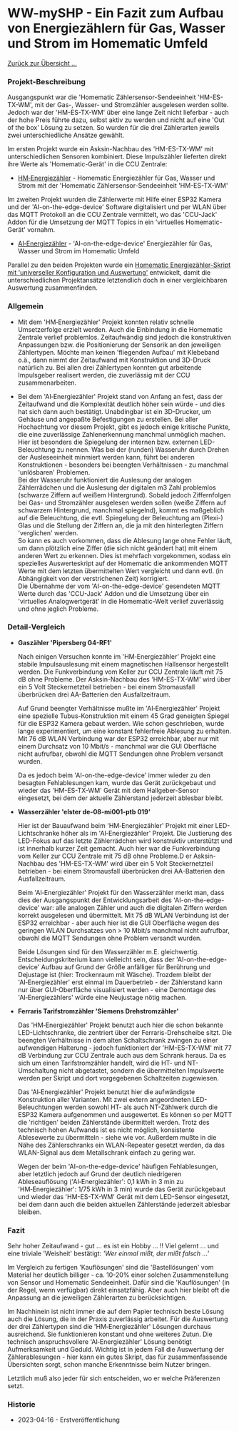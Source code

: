 # WW-mySHP - Ein Fazit zum Aufbau von Energiezählern für Gas, Wasser und Strom im Homematic Umfeld

[Zurück zur Übersicht ... ](../README.md)

### Projekt-Beschreibung
Ausgangspunkt war die 'Homematic Zählersensor-Sendeeinheit 'HM-ES-TX-WM', mit der Gas-, Wasser- und Stromzähler ausgelesen werden sollte. Jedoch war der 'HM-ES-TX-WM' über eine lange Zeit nicht lieferbar - auch der hohe Preis führte dazu, selbst aktiv zu werden und nicht auf eine 'Out of the box' Lösung zu setzen. So wurden für die drei Zählerarten jeweils zwei unterschiedliche Ansätze gewählt.

Im ersten Projekt wurde ein Asksin-Nachbau des 'HM-ES-TX-WM' mit unterschiedlichen Sensoren kombiniert. Diese Impulszähler lieferten direkt ihre Werte als 'Homematic-Gerät' in die CCU Zentrale:  

- [HM‑Energiezähler](../SHP_EZ_GWS/README.md "Zeigen ...") - Homematic Energiezähler für Gas, Wasser und Strom mit der 'Homematic Zählersensor-Sendeeinheit 'HM-ES-TX-WM'

Im zweiten Projekt wurden die Zählerwerte mit Hilfe einer ESP32 Kamera und der 'AI-on-the-edge-device' Software digitalisiert und per WLAN über das MQTT Protokoll an die CCU Zentrale vermittelt, wo das 'CCU-Jack' Addon für die Umsetzung der MQTT Topics in ein 'virtuelles Homematic-Gerät' vornahm.

- [AI‑Energiezähler](../SHP_EZ_GWS_AI/README.md "Zeigen ...") - 'AI-on-the-edge-device' Energiezähler für Gas, Wasser und Strom im Homematic Umfeld

Parallel zu den beiden Projekten wurde ein [Homematic Energiezähler-Skript mit 'universeller Konfiguration und Auswertung'](https://github.com/wolwin/WW-mySHT/blob/master/SHT_EZ-Script/README.md) entwickelt, damit die unterschiedlichen Projektansätze letztendlich doch in einer vergleichbaren Auswertung zusammenfinden.

### Allgemein
  - Mit dem 'HM‑Energiezähler' Projekt konnten relativ schnelle Umsetzerfolge erzielt werden. Auch die Einbindung in die Homematic Zentrale verlief problemlos. Zeitaufwändig sind jedoch die konstruktiven Anpassungen bzw. die Positionierung der Sensorik an den jeweiligen Zählertypen. Möchte man keinen 'fliegenden Aufbau' mit Klebeband o.ä., dann nimmt der Zeitaufwand mit Konstruktion und 3D-Druck natürlich zu. Bei allen drei Zählertypen konnten gut arbeitende Impulsgeber realisert werden, die zuverlässig mit der CCU zusammenarbeiten.

  - Bei dem 'AI‑Energiezähler' Projekt stand von Anfang an fest, dass der Zeitaufwand und die Komplexität deutlich höher sein würde - und dies hat sich dann auch bestätigt. Unabdingbar ist ein 3D-Drucker, um Gehäuse und angepaßte Befestigungen zu erstellen. Bei aller Hochachtung vor diesem Projekt, gibt es jedoch einige kritische Punkte, die eine zuverlässige Zahlenerkennung manchmal unmöglich machen.<br>
  Hier ist besonders die Spiegelung der internen bzw. externen LED-Beleuchtung zu nennen. Was bei der (runden) Wasseruhr durch Drehen der Ausleseeinheit minmiert werden kann, führt bei anderen Konstruktionen - besonders bei beengten Verhältnissen - zu manchmal 'unlösbaren' Problemen.<br>
  Bei der Wasseruhr funktioniert die Auslesung der analogen Zählerrädchen und die Auslesung der digitalen m3 Zahl problemlos (schwarze Ziffern auf weißem Hintergrund). Sobald jedoch Ziffernfolgen bei Gas- und Stromzähler ausgelesen werden sollen (weiße Ziffern auf schwarzem Hintergrund, manchmal spiegelnd), kommt es maßgeblich auf die Beleuchtung, die evtl. Spiegelung der Beleuchtung am (Plexi-) Glas und die Stellung der Ziffern an, die ja mit den hinterlegten Ziffern 'verglichen' werden.<br>
  So kann es auch vorkommen, dass die Ablesung lange ohne Fehler läuft, um dann plötzlich eine Ziffer (die sich nicht geändert hat) mit einem anderen Wert zu erkennen. Dies ist mehrfach vorgekommen, sodass ein spezielles Auswerteskript auf der Homematic die ankommenden MQTT Werte mit dem letzten übermittelten Wert vergleicht und dann evtl. (in Abhängigkeit von der verstrichenen Zeit) korrigiert.<br>
  Die Übernahme der vom 'AI-on-the-edge-device' gesendeten MQTT Werte durch das 'CCU-Jack' Addon und die Umsetzung über ein 'virtuelles Analogwertgerät' in die Homematic-Welt verlief zuverlässig und ohne jeglich Probleme.

### Detail-Vergleich

- <b>Gaszähler 'Pipersberg G4-RF1'</b>

  Nach einigen Versuchen konnte im 'HM‑Energiezähler' Projekt eine stabile Impulsauslesung mit einem magnetischen Hallsensor hergestellt werden. Die Funkverbindung vom Keller zur CCU Zentrale läuft mit 75 dB ohne Probleme. Der Asksin-Nachbau des 'HM-ES-TX-WM' wird über ein 5 Volt Steckernetzteil betrieben - bei einem Stromausfall überbrücken drei AA-Batterien den Ausfallzeitraum.

  Auf Grund beengter Verhältnisse mußte im 'AI‑Energiezähler' Projekt eine spezielle Tubus-Konstruktion mit einem 45 Grad geneigten Spiegel für die ESP32 Kamera gebaut werden. Wie schon geschrieben, wurde lange experimentiert, um eine konstant fehlerfreie Ablesung zu erhalten. Mit 76 dB WLAN Verbindung war der ESP32 erreichbar, aber nur mit einem Durchsatz von 10 Mbit/s - manchmal war die GUI Oberfläche nicht aufrufbar, obwohl die MQTT Sendungen ohne Problem versandt wurden.

  Da es jedoch beim 'AI-on-the-edge-device' immer wieder zu den besagten Fehlablesungen kam, wurde das Gerät zurückgebaut und wieder das 'HM-ES-TX-WM' Gerät mit dem Hallgeber-Sensor eingesetzt, bei dem der aktuelle Zählerstand jederzeit ablesbar bleibt.

- <b>Wasserzähler 'elster de-08-mi001-ptb 019'</b>

  Hier ist der Bauaufwand beim 'HM‑Energiezähler' Projekt mit einer LED-Lichtschranke höher als im 'AI‑Energiezähler' Projekt. Die Justierung des LED-Fokus auf das letzte Zählerrädchen wird konstruktiv unterstützt und ist innerhalb kurzer Zeit gemacht. Auch hier war die Funkverbindung vom Keller zur CCU Zentrale mit 75 dB ohne Probleme.D er Asksin-Nachbau des 'HM-ES-TX-WM' wird über ein 5 Volt Steckernetzteil betrieben - bei einem Stromausfall überbrücken drei AA-Batterien den Ausfallzeitraum.

  Beim 'AI‑Energiezähler' Projekt für den Wasserzähler merkt man, dass dies der Ausgangspunkt der Entwicklungsarbeit des 'AI-on-the-edge-device' war: alle analogen Zähler und auch die digitalen Ziffern werden korrekt ausgelesen und übermittelt. Mit 75 dB WLAN Verbindung ist der ESP32 erreichbar - aber auch hier ist die GUI Oberfläche wegen des geringen WLAN Durchsatzes von > 10 Mbit/s manchmal nicht aufrufbar, obwohl die MQTT Sendungen ohne Problem versandt wurden.

  Beide Lösungen sind für den Wasserzähler m.E. gleichwertig. Entscheidungskriterium kann vielleicht sein, dass der 'AI-on-the-edge-device' Aufbau auf Grund der Größe anfälliger für Berührung und Dejustage ist (hier: Trockenraum mit Wäsche). Trozdem bleibt der 'AI‑Energiezähler' erst einmal im Dauerbetrieb - der Zählerstand kann nur über GUI-Oberfläche visualisiert werden - eine Demontage des 'AI‑Energiezählers' würde eine Neujustage nötig machen.

- <b>Ferraris Tarifstromzähler 'Siemens Drehstromzähler'</b>

  Das 'HM‑Energiezähler' Projekt benutzt auch hier die schon bekannte LED-Lichtschranke, die zentriert über der Ferraris-Drehscheibe sitzt. Die beengten Verhältnisse in dem alten Schaltschrank zwingen zu einer aufwendigen Halterung - jedoch funktioniert der 'HM-ES-TX-WM' mit 77 dB Verbindung zur CCU Zentrale auch aus dem Schrank heraus. Da es sich um einen Tarifstromzähler handelt, wird die HT- und NT-Umschaltung nicht abgetastet, sondern die übermittelten Impulswerte werden per Skript und dort vorgegebenen Schaltzeiten zugewiesen.

  Das 'AI‑Energiezähler' Projekt benutzt hier die aufwändigste Konstruktion aller Varianten. Mit zwei extern angeordneten LED-Beleuchtungen werden sowohl HT- als auch NT-Zählwerk durch die ESP32 Kamera aufgenommen und ausgewertet. Es können so per MQTT die 'richtigen' beiden Zählerstände übermittelt werden. Trotz des technisch hohen Aufwands ist es nicht möglich, konsistente Ablesewerte zu übermitteln - siehe wie vor. Außerdem mußte in die Nähe des Zählerschranks ein WLAN-Repeater gesetzt werden, da das WLAN-Signal aus dem Metallschrank einfach zu gering war.

  Wegen der beim 'AI-on-the-edge-device' häufigen Fehlablesungen, aber letztlich jedoch auf Grund der deutlich niedrigeren Ableseauflösung ('AI‑Energiezähler': 0,1 kWh in 3 min zu 'HM‑Energiezähler': 1/75 kWh in 3 min) wurde das Gerät zurückgebaut und wieder das 'HM-ES-TX-WM' Gerät mit dem LED-Sensor eingesetzt, bei dem dann auch die beiden aktuellen Zählerstände jederzeit ablesbar bleiben.

### Fazit

  Sehr hoher Zeitaufwand - gut ... es ist ein Hobby ... !! Viel gelernt ... und eine triviale 'Weisheit' bestätigt: _'Wer einmal mißt, der mißt falsch ...'_

  Im Vergleich zu fertigen 'Kauflösungen' sind die 'Bastellösungen' vom Material her deutlich billiger - ca. 10-20% einer solchen Zusammenstellung von Sensor und Homematic Sendeeinheit. Dafür sind die 'Kauflösungen' (in der Regel, wenn verfügbar) direkt einsatzfähig. Aber auch hier bleibt oft die Anpassung an die jeweiligen Zählerarten zu berücksichtigen.

  Im Nachhinein ist nicht immer die auf dem Papier technisch beste Lösung auch die Lösung, die in der Praxis zuverlässig arbeitet. Für die Auswertung der drei Zählertypen sind die 'HM‑Energiezähler' Lösungen durchaus ausreichend. Sie funktionieren konstant und ohne weiteres Zutun. Die technisch anspruchsvollere 'AI‑Energiezähler' Lösung benötigt Aufmerksamkeit und Geduld. Wichtig ist in jedem Fall die Auswertung der Zählerablesungen - hier kann ein gutes Skript, das für zusammenfassende Übersichten sorgt, schon manche Erkenntnisse beim Nutzer bringen.

  Letztlich muß also jeder für sich entscheiden, wo er welche Präferenzen setzt.

### Historie
- 2023-04-16 - Erstveröffentlichung
